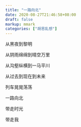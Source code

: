 ```yaml
---
title: "一路向北"
date: 2020-08-27T21:46:58+08:00
draft: false
markup: mmark
categories: ["胡思乱想"]
---
```







<p>从黑夜到黎明</p> <!--more-->
<p>从阴雨绵绵到晴空万里</p>
<p>从沟壑纵横到一马平川</p>
<p>从过去到现在到未来</p>
<p>列车晃晃荡荡 </p>
<p>一路向北</p>
<p>带走时光</p>
<p>带走我</p>

